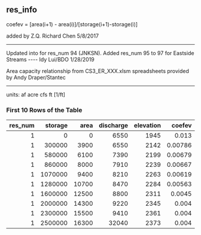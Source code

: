 ## res_info


coefev = [area(i+1) - area(i)]/[storage(i+1)-storage(i)]

added by Z.Q. Richard Chen 5/8/2017

______________________________________________________________

Updated into for res_num 94 (JNKSN). Added res_num 95 to 97 for Eastside Streams ---- Idy Lui/BDO 1/28/2019

Area capacity relationship from CS3_ER_XXX.xlsm spreadsheets provided by Andy Draper/Stantec

_________________________________________________________________

units:            af   acre      cfs     ft     [1/ft]



### First 10 Rows of the Table
|   res_num |   storage |   area |   discharge |   elevation |   coefev |
|----------:|----------:|-------:|------------:|------------:|---------:|
|         1 |         0 |      0 |        6550 |        1945 |  0.013   |
|         1 |    300000 |   3900 |        6550 |        2142 |  0.00786 |
|         1 |    580000 |   6100 |        7390 |        2199 |  0.00679 |
|         1 |    860000 |   8000 |        7910 |        2239 |  0.00667 |
|         1 |   1070000 |   9400 |        8210 |        2263 |  0.00619 |
|         1 |   1280000 |  10700 |        8470 |        2284 |  0.00563 |
|         1 |   1600000 |  12500 |        8800 |        2311 |  0.0045  |
|         1 |   2000000 |  14300 |        9220 |        2345 |  0.004   |
|         1 |   2300000 |  15500 |        9410 |        2361 |  0.004   |
|         1 |   2500000 |  16300 |       32040 |        2373 |  0.004   |